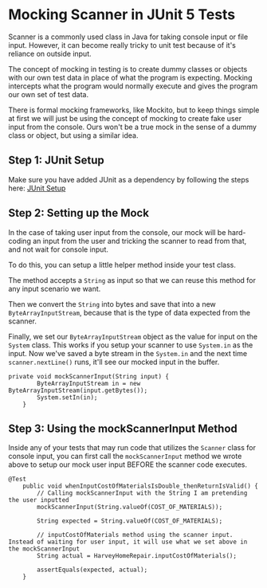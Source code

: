 # Mocking Scanner in JUnit 5 Tests

Scanner is a commonly used class in Java for taking console input or file input. However, it can become really tricky to unit test because of it's reliance on outside input. 

The concept of mocking in testing is to create dummy classes or objects with our own test data in place of what the program is expecting. Mocking intercepts what the program would normally execute and gives the program our own set of test data.

There is formal mocking frameworks, like Mockito, but to keep things simple at first we will just be using the concept of mocking to create fake user input from the console. Ours won't be a true mock in the sense of a dummy class or object, but using a similar idea.

## Step 1: JUnit Setup

Make sure you have added JUnit as a dependency by following the steps here:
[JUnit Setup](junit-setup-instructions.md)

## Step 2: Setting up the Mock

In the case of taking user input from the console, our mock will be hard-coding an input from the user and tricking the scanner to read from that, and not wait for console input.

To do this, you can setup a little helper method inside your test class. 

The method accepts a `String` as input so that we can reuse this method for any input scenario we want.

Then we convert the `String` into bytes and save that into a new `ByteArrayInputStream`, because that is the type of data expected from the scanner.

Finally, we set our `ByteArrayInputStream` object as the value for input on the `System` class. This works if you setup your scanner to use `System.in` as the input. Now we've saved a byte stream in the `System.in` and the next time `scanner.nextLine()` runs, it'll see our mocked input in the buffer.

```
private void mockScannerInput(String input) {
        ByteArrayInputStream in = new ByteArrayInputStream(input.getBytes());
        System.setIn(in);
    }
```

## Step 3: Using the mockScannerInput Method

Inside any of your tests that may run code that utilizes the `Scanner` class for console input, you can first call the `mockScannerInput` method we wrote above to setup our mock user input BEFORE the scanner code executes. 

```
@Test
    public void whenInputCostOfMaterialsIsDouble_thenReturnIsValid() {
        // Calling mockScannerInput with the String I am pretending the user inputted
        mockScannerInput(String.valueOf(COST_OF_MATERIALS));

        String expected = String.valueOf(COST_OF_MATERIALS);

        // inputCostOfMaterials method using the scanner input. Instead of waiting for user input, it will use what we set above in the mockScannerInput
        String actual = HarveyHomeRepair.inputCostOfMaterials();

        assertEquals(expected, actual);
    }
```